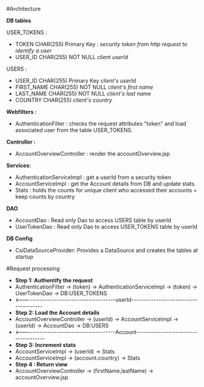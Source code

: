 #Architecture

**DB tables**

USER_TOKENS :
- TOKEN CHAR(255) Primary Key : *security token from http request to identify a user*
- USER_ID CHAR(255) NOT NULL *client userId*

USERS :
- USER_ID CHAR(255) Primary Key *client's userId*
- FIRST_NAME CHAR(255) NOT NULL *client's first name*
- LAST_NAME CHAR(255) NOT NULL *client's last name*
- COUNTRY CHAR(255) *client's country*

**Webfilters :** 
- AuthenticationFilter : checks the request attributes "token" and load associated user from the table USER_TOKENS.

**Controller :**
- AccountOverviewController : render the accountOverview.jsp

**Services:**
- AuthenticationServiceImpl : get a userId from a security token
- AccountServiceImpl : get the Account details from DB and update stats.
- Stats : holds the counts for unique client who accessed their accounts + keep counts by country

**DAO**
- AccountDao : Read only Dao to access USERS table by userId
- UserTokenDao : Read only Dao to access USER_TOKENS table by userId

**DB Config**
- CsiDataSourceProvider: Provides a DataSource and creates the tables at startup


#Request processing
- **Step 1: Authentify the request**
- AuthenticationFilter -> (token) -> AuthenticationServiceImpl -> (token) -> UserTokenDao -> DB:USER_TOKENS
- <--------------------------------------userId--------------------------------------
- **Step 2: Load the Account details**
- AccountOverviewController -> (userId) -> AccountServiceImpl -> (userId) -> AccountDao -> DB:USERS
- <--------------------------------------Account-------------------------------------
- **Step 3: Increment stats**
- AccountServiceImpl -> (userId) -> Stats
- AccountServiceImpl -> (account.country) -> Stats
- **Step 4 : Return view**
- AccountOverviewController -> (firstName,lastName) -> accountOverview.jsp
